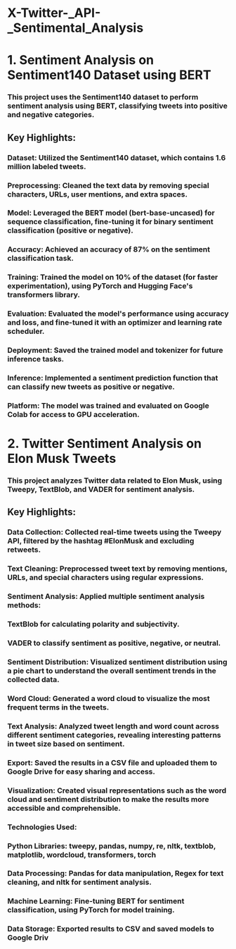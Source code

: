 # X-Twitter-_API-_Sentimental_Analysis

# 1. Sentiment Analysis on Sentiment140 Dataset using BERT
### This project uses the Sentiment140 dataset to perform sentiment analysis using BERT, classifying tweets into positive and negative categories.

## Key Highlights:
### Dataset: Utilized the Sentiment140 dataset, which contains 1.6 million labeled tweets.
### Preprocessing: Cleaned the text data by removing special characters, URLs, user mentions, and extra spaces.
### Model: Leveraged the BERT model (bert-base-uncased) for sequence classification, fine-tuning it for binary sentiment classification (positive or negative).
### Accuracy: Achieved an accuracy of 87% on the sentiment classification task.
### Training: Trained the model on 10% of the dataset (for faster experimentation), using PyTorch and Hugging Face's transformers library.
### Evaluation: Evaluated the model's performance using accuracy and loss, and fine-tuned it with an optimizer and learning rate scheduler.
### Deployment: Saved the trained model and tokenizer for future inference tasks.
### Inference: Implemented a sentiment prediction function that can classify new tweets as positive or negative.
### Platform: The model was trained and evaluated on Google Colab for access to GPU acceleration.

# 2. Twitter Sentiment Analysis on Elon Musk Tweets
### This project analyzes Twitter data related to Elon Musk, using Tweepy, TextBlob, and VADER for sentiment analysis.

## Key Highlights:
### Data Collection: Collected real-time tweets using the Tweepy API, filtered by the hashtag #ElonMusk and excluding retweets.
### Text Cleaning: Preprocessed tweet text by removing mentions, URLs, and special characters using regular expressions.
### Sentiment Analysis: Applied multiple sentiment analysis methods:
### TextBlob for calculating polarity and subjectivity.
### VADER to classify sentiment as positive, negative, or neutral.
### Sentiment Distribution: Visualized sentiment distribution using a pie chart to understand the overall sentiment trends in the collected data.
### Word Cloud: Generated a word cloud to visualize the most frequent terms in the tweets.
### Text Analysis: Analyzed tweet length and word count across different sentiment categories, revealing interesting patterns in tweet size based on sentiment.
### Export: Saved the results in a CSV file and uploaded them to Google Drive for easy sharing and access.
### Visualization: Created visual representations such as the word cloud and sentiment distribution to make the results more accessible and comprehensible.
### Technologies Used:
### Python Libraries: tweepy, pandas, numpy, re, nltk, textblob, matplotlib, wordcloud, transformers, torch
### Data Processing: Pandas for data manipulation, Regex for text cleaning, and nltk for sentiment analysis.
### Machine Learning: Fine-tuning BERT for sentiment classification, using PyTorch for model training.
### Data Storage: Exported results to CSV and saved models to Google Driv
